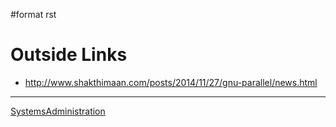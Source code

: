 \#format rst

Outside Links
=============

-   <http://www.shakthimaan.com/posts/2014/11/27/gnu-parallel/news.html>

* * * * *

[SystemsAdministration](../SystemsAdministration)
